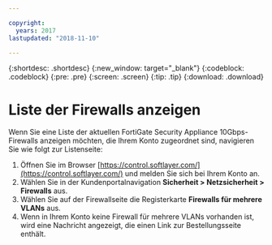 ```yaml
---

copyright:
  years: 2017
lastupdated: "2018-11-10"

---
```


{:shortdesc: .shortdesc}
{:new_window: target="_blank"}
{:codeblock: .codeblock}
{:pre: .pre}
{:screen: .screen}
{:tip: .tip}
{:download: .download}

# Liste der Firewalls anzeigen
Wenn Sie eine Liste der aktuellen FortiGate Security Appliance 10Gbps-Firewalls anzeigen möchten, die Ihrem Konto zugeordnet sind, navigieren Sie wie folgt zur Listenseite:

1. Öffnen Sie im Browser [https://control.softlayer.com/](https://control.softlayer.com/) und melden Sie sich bei Ihrem Konto an.
2. Wählen Sie in der Kundenportalnavigation **Sicherheit > Netzsicherheit > Firewalls** aus.
3. Wählen Sie auf der Firewallseite die Registerkarte **Firewalls für mehrere VLANs** aus. 
4. Wenn in Ihrem Konto keine Firewall für mehrere VLANs vorhanden ist, wird eine Nachricht angezeigt, die einen Link zur Bestellungsseite enthält. 
